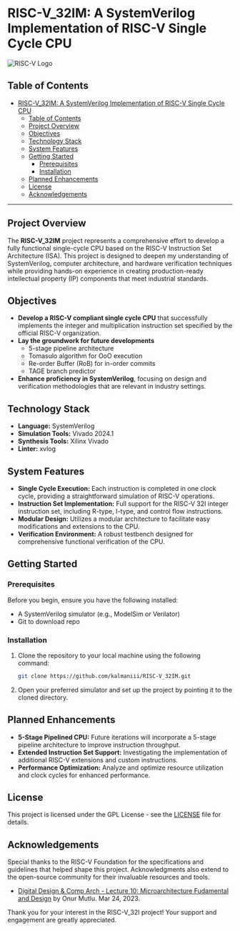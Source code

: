 # RISC-V_32IM: A SystemVerilog Implementation of RISC-V Single Cycle CPU

![RISC-V Logo](https://www.riscv.org/wp-content/uploads/2019/09/cropped-RISC-V_Logo.png)

## Table of Contents
- [RISC-V\_32IM: A SystemVerilog Implementation of RISC-V Single Cycle CPU](#risc-v_32im-a-systemverilog-implementation-of-risc-v-single-cycle-cpu)
  - [Table of Contents](#table-of-contents)
  - [Project Overview](#project-overview)
  - [Objectives](#objectives)
  - [Technology Stack](#technology-stack)
  - [System Features](#system-features)
  - [Getting Started](#getting-started)
    - [Prerequisites](#prerequisites)
    - [Installation](#installation)
  - [Planned Enhancements](#planned-enhancements)
  - [License](#license)
  - [Acknowledgements](#acknowledgements)
---

## Project Overview

The **RISC-V_32IM** project represents a comprehensive effort to develop a fully functional single-cycle CPU based on the RISC-V Instruction Set Architecture (ISA). This project is designed to deepen my understanding of SystemVerilog, computer architecture, and hardware verification techniques while providing hands-on experience in creating production-ready intellectual property (IP) components that meet industrial standards.

## Objectives

- **Develop a RISC-V compliant single cycle CPU** that successfully implements the integer and multiplication instruction set specified by the official RISC-V organization.
- **Lay the groundwork for future developments** 
  - 5-stage pipeline architecture
  - Tomasulo algorithm for OoO execution
  - Re-order Buffer (RoB) for in-order commits
  - TAGE branch predictor
- **Enhance proficiency in SystemVerilog**, focusing on design and verification methodologies that are relevant in industry settings.

## Technology Stack

- **Language:** SystemVerilog
- **Simulation Tools:** Vivado 2024.1
- **Synthesis Tools:** Xilinx Vivado
- **Linter:** xvlog

## System Features

- **Single Cycle Execution:** Each instruction is completed in one clock cycle, providing a straightforward simulation of RISC-V operations.
- **Instruction Set Implementation:** Full support for the RISC-V 32I integer instruction set, including R-type, I-type, and control flow instructions.
- **Modular Design:** Utilizes a modular architecture to facilitate easy modifications and extensions to the CPU.
- **Verification Environment:** A robust testbench designed for comprehensive functional verification of the CPU.

## Getting Started

### Prerequisites

Before you begin, ensure you have the following installed:
- A SystemVerilog simulator (e.g., ModelSim or Verilator)
- Git to download repo

### Installation

1. Clone the repository to your local machine using the following command:
   ```bash
   git clone https://github.com/kalmaniii/RISC-V_32IM.git
   ```

2. Open your preferred simulator and set up the project by pointing it to the cloned directory.

## Planned Enhancements

- **5-Stage Pipelined CPU:** Future iterations will incorporate a 5-stage pipeline architecture to improve instruction throughput.
- **Extended Instruction Set Support:** Investigating the implementation of additional RISC-V extensions and custom instructions.
- **Performance Optimization:** Analyze and optimize resource utilization and clock cycles for enhanced performance.

## License

This project is licensed under the GPL License - see the [LICENSE](LICENSE) file for details.

## Acknowledgements

Special thanks to the RISC-V Foundation for the specifications and guidelines that helped shape this project. Acknowledgments also extend to the open-source community for their invaluable resources and tools.

* [Digital Design & Comp Arch - Lecture 10: Microarchitecture Fudamental and Design](https://www.youtube.com/watch?v=SX2xMDV2lAA&list=PL5Q2soXY2Zi-EImKxYYY1SZuGiOAOBKaf&index=13) by Onur Mutlu. Mar 24, 2023.
   
    
   
   
Thank you for your interest in the RISC-V_32I project! Your support and engagement are greatly appreciated.